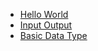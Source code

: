 - [Hello World](https://github.com/nishant05gaurav/Hackerrank_Problem_Solutions/blob/main/CPP/Hello_World.cpp)
- [Input Output](https://github.com/nishant05gaurav/Hackerrank_Problem_Solutions/blob/main/CPP/Input_Output.cpp)
- [Basic Data Type](https://github.com/nishant05gaurav/Hackerrank_Problem_Solutions/blob/main/CPP/Basic_Data_Type.cpp)
